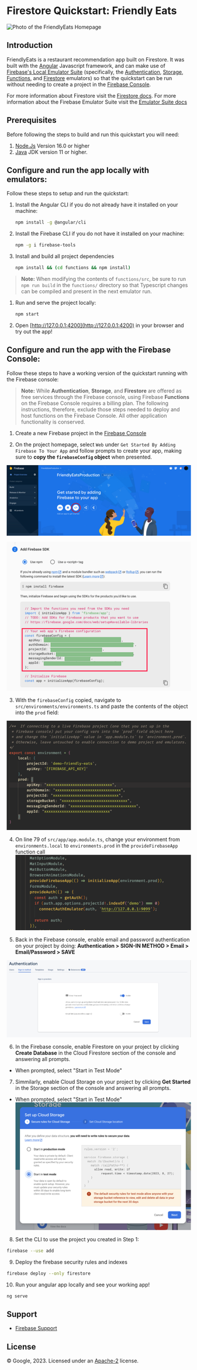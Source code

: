 # Firestore Quickstart: Friendly Eats

![Photo of the FriendlyEats Homepage](images/FriendlyEatsHomepage.png)

## Introduction

FriendlyEats is a restaurant recommendation app built on Firestore. It was built with the [Angular](https://angular.io/) Javascript framework, and can make use of [Firebase's Local Emulator Suite](emulator-docs) (specifically, the [Authentication](https://firebase.google.com/docs/emulator-suite/connect_auth), [Storage](https://firebase.google.com/docs/emulator-suite/connect_storage), [Functions](https://firebase.google.com/docs/emulator-suite/connect_functions), and [Firestore](https://firebase.google.com/docs/emulator-suite/connect_firestore) emulators) so that the quickstart can be run without needing to create a project in the [Firebase Console](https://console.firebase.google.com).

For more information about Firestore visit the [Firestore docs][firestore-docs].
For more information about the Firebase Emulator Suite visit the [Emulator Suite docs][emulator-docs]

[firestore-docs]: https://firebase.google.com/docs/firestore/
[emulator-docs]: https://firebase.google.com/docs/emulator-suite

## Prerequisites
Before following the steps to build and run this quickstart you will need:
 1. [Node.Js](https://nodejs.org/en/download) Version 16.0 or higher
 2. [Java](https://jdk.java.net/) JDK version 11 or higher.

## Configure and run the app locally with emulators:

Follow these steps to setup and run the quickstart:

 1. Install the Angular CLI if you do not already have it installed on your machine:
    ``` bash
    npm install -g @angular/cli
    ```

 1. Install the Firebase CLI if you do not have it installed on your machine:
    ```bash
    npm -g i firebase-tools
    ```

 1. Install and build all project dependencies
    ```bash
    npm install && (cd functions && npm install)
    ```

   > **Note:** When modifying the contents of `functions/src`, be sure to run `npm run build` in the `functions/` directory so that Typescript changes can be compiled and present in the next emulator run.

 1. Run and serve the project locally:
    ```bash
    npm start
    ```
 1. Open [http://127.0.0.1:4200](http://127.0.0.1:4200) in your browser and try out the app!

## Configure and run the app with the Firebase Console:

Follow these steps to have a working version of the quickstart running with the Firebase console:

   > **Note:** While **Authentication**, **Storage**, and **Firestore** are offered as free services through the Firebase console, using Firebase **Functions** on the Firebase Console requires a billing plan. The following instructions, therefore, exclude those steps needed to deploy and host functions on the Firebase Console. All other application functionality is conserved.

 1. Create a new Firebase project in the [Firebase Console](https://console.firebase.google.com)

 2. On the project homepage, select `Web` under `Get Started By Adding Firebase To Your App` and follow prompts to create your app, making sure to **copy the `firebaseConfig` object** when presented.
 
 ![Photo of Firebase Project Homepage](images/ProjectHomepage.png)

 ![Photo of firebaseConfig object](images/CopyWebConfig.png)

 3. With the `firebaseConfig` copied, navigate to `src/environments/environments.ts` and paste the contents of the object into the `prod` field:

 ![Photo of `environments.ts` file with mock firebase web config info copied](images/environments-ts.png)

 4. On line 79 of `src/app/app.module.ts`, change your environment from `environments.local` to `environments.prod` in the `provideFirebaseApp` function call
 ![Photo of `environments.prod` selection in `src/app/app.module.ts`](images/ProdAppModule.png)

 5. Back in the Firebase console, enable email and password authentication on your project by doing: **Authentication > SIGN-IN METHOD > Email > Email/Password > SAVE**

 ![Photo of the enable email/password screen on Firebase Authentication page](images/Enable-Email.png)

 6. In the Firebase console, enable Firestore on your project by clicking **Create Database** in the Cloud Firestore section of the console and answering all prompts.

   * When prompted, select "Start in Test Mode"

 7. Simmilarly, enable Cloud Storage on your project by clicking **Get Started** in the Storage section of the console and answering all prompts.

   * When prompted, select "Start in Test Mode"
 ![Photo of Firebase Storage Setup](images/EnableStorage.png)

 8. Set the CLI to use the project you created in Step 1:
 ```bash
 firebase --use add
 ```

 9. Deploy the firebase security rules and indexes
 ```bash
 firebase deploy --only firestore
 ```

 10. Run your angular app locally and see your working app!
 ```bash
 ng serve
 ```



## Support

- [Firebase Support](https://firebase.google.com/support/)

## License

© Google, 2023. Licensed under an [Apache-2](../LICENSE) license.